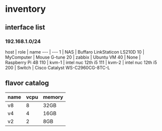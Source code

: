 # inventory

## interface list
### 192.168.1.0/24

host | role | name
--- | ---
1 | NAS | Buffaro LinkStaticon LS210D
10 | MyComputer | Mouse G-tune
20 | zabbix | Ubuntu VM
40 | None | Raspberry Pi 4B
110 | kvm-1 | intel nuc 12th i5
111 | kvm-2 | intel nuc 12th i5
200 | Switch | Cisco Catalyst WS-C2960CG-8TC-L

## flavor catalog

name | vcpu | memory
--- | --- | ---
v8 | 8 | 32GB
v4 | 4 | 16GB
v2 | 2 | 8GB
